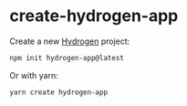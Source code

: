# create-hydrogen-app

Create a new [Hydrogen](https://www.npmjs.com/package/@shopify/hydrogen) project:

```bash
npm init hydrogen-app@latest
```

Or with yarn:

```bash
yarn create hydrogen-app
```
